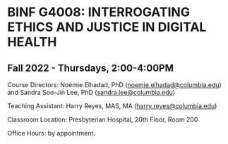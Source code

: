# BINF G4008: INTERROGATING ETHICS AND JUSTICE IN DIGITAL HEALTH
## Fall 2022 - Thursdays, 2:00-4:00PM

Course Directors: Noémie Elhadad, PhD (noemie.elhadad@columbia.edu) and Sandra Soo-Jin Lee, PhD (sandra.lee@columbia.edu)

Teaching Assistant: Harry Reyes, MAS, MA (harry.reyes@columbia.edu)

Classroom Location: Presbyterian Hospital, 20th Floor, Room 200

Office Hours: by appointment.  

